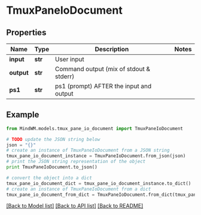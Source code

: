 # TmuxPaneIoDocument


## Properties
Name | Type | Description | Notes
------------ | ------------- | ------------- | -------------
**input** | **str** | User input | 
**output** | **str** | Command output (mix of stdout &amp; stderr) | 
**ps1** | **str** | ps1 (prompt) AFTER the input and output | 

## Example

```python
from MindWM.models.tmux_pane_io_document import TmuxPaneIoDocument

# TODO update the JSON string below
json = "{}"
# create an instance of TmuxPaneIoDocument from a JSON string
tmux_pane_io_document_instance = TmuxPaneIoDocument.from_json(json)
# print the JSON string representation of the object
print TmuxPaneIoDocument.to_json()

# convert the object into a dict
tmux_pane_io_document_dict = tmux_pane_io_document_instance.to_dict()
# create an instance of TmuxPaneIoDocument from a dict
tmux_pane_io_document_from_dict = TmuxPaneIoDocument.from_dict(tmux_pane_io_document_dict)
```
[[Back to Model list]](../README.md#documentation-for-models) [[Back to API list]](../README.md#documentation-for-api-endpoints) [[Back to README]](../README.md)


